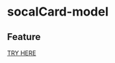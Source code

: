 # socalCard-model



## Feature 

[TRY HERE](https://angushyx.github.io/socalCard-model/friend.html)
